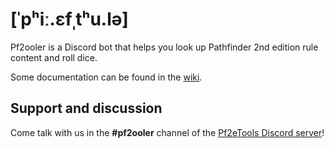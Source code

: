 # [ˈpʰiː.ɛfˌtʰu.lə]

Pf2ooler is a Discord bot that helps you look up Pathfinder 2nd edition rule content and roll dice.

Some documentation can be found in the [wiki](../../wiki).

## Support and discussion

Come talk with us in the **#pf2ooler** channel of the [Pf2eTools Discord server](https://discord.gg/2hzNxErtVu)!
